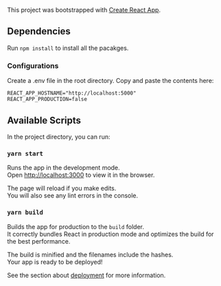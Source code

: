 This project was bootstrapped with [Create React App](https://github.com/facebook/create-react-app).

## Dependencies
Run `npm install` to install all the pacakges.

### Configurations
Create a .env file in the root directory. Copy and paste the contents here:
```
REACT_APP_HOSTNAME="http://localhost:5000"
REACT_APP_PRODUCTION=false
```

## Available Scripts

In the project directory, you can run:

### `yarn start`

Runs the app in the development mode.<br />
Open [http://localhost:3000](http://localhost:3000) to view it in the browser.

The page will reload if you make edits.<br />
You will also see any lint errors in the console.

### `yarn build`

Builds the app for production to the `build` folder.<br />
It correctly bundles React in production mode and optimizes the build for the best performance.

The build is minified and the filenames include the hashes.<br />
Your app is ready to be deployed!

See the section about [deployment](https://facebook.github.io/create-react-app/docs/deployment) for more information.
